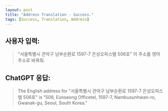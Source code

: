 ```yaml
---
layout: post
title: "Address Translation - Success."
tags: [Success, Translation, Address]
---
```


## 사용자 입력:
> "서울특별시 관악구 남부순환로 1597-7 은성오피스텔 506호" 이 주소를 영어 주소로 바꿔줘.

## ChatGPT 응답:
> The English address for "서울특별시 관악구 남부순환로 1597-7 은성오피스텔 506호" is "506, Eunseong Officetel, 1597-7, Nambusunhwan-ro, Gwanak-gu, Seoul, South Korea."

